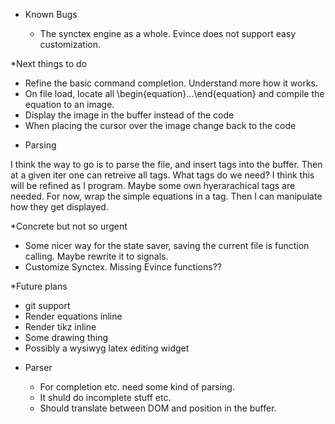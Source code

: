 * Known Bugs
  
  - The synctex engine as a whole. Evince does not support easy customization. 

*Next things to do

  - Refine the basic command completion. Understand more how it works.
  - On file load, locate all \begin{equation}...\end{equation} and compile the equation 
    to an image.
  - Display the image in the buffer instead of the code
  - When placing the cursor over the image change back to the code
  
  
* Parsing

I think the way to go is to parse the file, and insert tags into the buffer. Then at a given iter one can retreive all tags. What tags do we need? I think this will be refined as I program. Maybe some own hyerarachical tags are needed. For now, wrap the simple equations in a tag. Then I can manipulate how they get displayed.  


*Concrete but not so urgent

  - Some nicer way for the state saver, saving the current file is function calling. Maybe rewrite it to signals.
  - Customize Synctex. Missing Evince functions?? 
 
*Future plans

  - git support
  - Render equations inline
  - Render tikz inline
  - Some drawing thing
  - Possibly a wysiwyg latex editing widget
  
* Parser

  - For completion etc. need some kind of parsing.
  - It shuld do incomplete stuff etc.
  - Should translate between DOM and position in the buffer.

